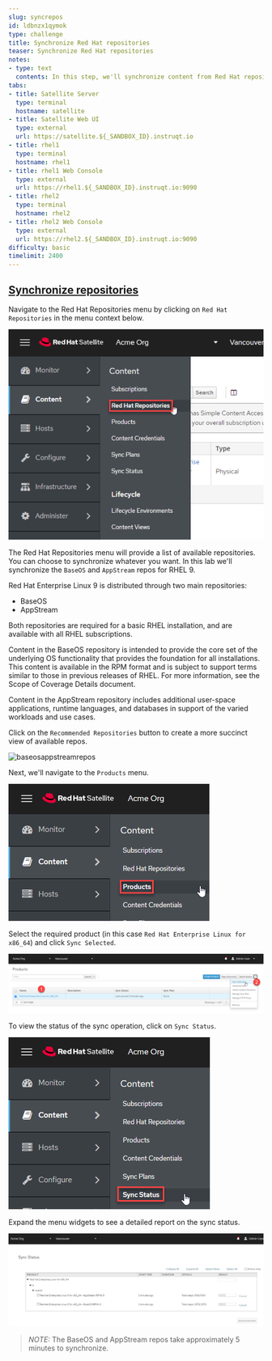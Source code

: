 ```yaml
---
slug: syncrepos
id: ldbnzx1qymok
type: challenge
title: Synchronize Red Hat repositories
teaser: Synchronize Red Hat repositories
notes:
- type: text
  contents: In this step, we'll synchronize content from Red Hat repositories.
tabs:
- title: Satellite Server
  type: terminal
  hostname: satellite
- title: Satellite Web UI
  type: external
  url: https://satellite.${_SANDBOX_ID}.instruqt.io
- title: rhel1
  type: terminal
  hostname: rhel1
- title: rhel1 Web Console
  type: external
  url: https://rhel1.${_SANDBOX_ID}.instruqt.io:9090
- title: rhel2
  type: terminal
  hostname: rhel2
- title: rhel2 Web Console
  type: external
  url: https://rhel2.${_SANDBOX_ID}.instruqt.io:9090
difficulty: basic
timelimit: 2400
---
```

<!-- markdownlint-disable MD033 -->
## <ins>Synchronize repositories</ins>

Navigate to the Red Hat Repositories menu by clicking on `Red Hat Repositories` in the menu context below.

![rhrepos](../assets/redhatrepositories.png)

The Red Hat Repositories menu will provide a list of available repositories. You can choose to synchronize whatever you want. In this lab we'll synchronize the `BaseOS` and `AppStream` repos for RHEL 9.

Red Hat Enterprise Linux 9 is distributed through two main repositories:

* BaseOS
* AppStream

Both repositories are required for a basic RHEL installation, and are available with all RHEL subscriptions.

Content in the BaseOS repository is intended to provide the core set of the underlying OS functionality that provides the foundation for all installations. This content is available in the RPM format and is subject to support terms similar to those in previous releases of RHEL. For more information, see the Scope of Coverage Details document.

Content in the AppStream repository includes additional user-space applications, runtime languages, and databases in support of the varied workloads and use cases.

Click on the `Recommended Repositories` button to create a more succinct view of available repos.

![baseosappstreamrepos](../assets/2022-08-11_09-02-27.gif)

Next, we'll navigate to the `Products` menu.

![products](../assets/products.png)

Select the required product (in this case `Red Hat Enterprise Linux for x86_64`) and click `Sync Selected`.

![sync](../assets/synchronize.png)

To view the status of the sync operation, click on `Sync Status`.

![syncstatus](../assets/syncstatus.png)

Expand the menu widgets to see a detailed report on the sync status.

![syncstatusdetailed](../assets/syncstatusdetailed.png)

>_NOTE:_ The BaseOS and AppStream repos take approximately 5 minutes to synchronize.
